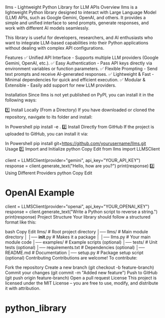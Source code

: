 llms - Lightweight Python Library for LLM APIs
Overview
llms is a lightweight Python library designed to interact with Large Language Model (LLM) APIs, such as Google Gemini, OpenAI, and others. It provides a simple and unified interface to send prompts, generate responses, and work with different AI models seamlessly.

This library is useful for developers, researchers, and AI enthusiasts who want to integrate LLM-based capabilities into their Python applications without dealing with complex API configurations.

Features
✅ Unified API Interface - Supports multiple LLM providers (Google Gemini, OpenAI, etc.).
✅ Easy Authentication - Pass API keys directly via environment variables or function parameters.
✅ Flexible Prompting - Send text prompts and receive AI-generated responses.
✅ Lightweight & Fast - Minimal dependencies for quick and efficient execution.
✅ Modular & Extensible - Easily add support for new LLM providers.

Installation
Since llms is not yet published on PyPI, you can install it in the following ways:

1️⃣ Install Locally (From a Directory)
If you have downloaded or cloned the repository, navigate to its folder and install:

In Powershell
pip install -e .
2️⃣ Install Directly from GitHub
If the project is uploaded to GitHub, you can install it via:

In Powershell
pip install git+https://github.com/yourusername/llms.git
Usage
1️⃣ Import and Initialize
python
Copy
Edit
from llms import LLMSClient

client = LLMSClient(provider="gemini", api_key="YOUR_API_KEY")
response = client.generate_text("Hello, how are you?")
print(response)
2️⃣ Using Different Providers
python
Copy
Edit
# OpenAI Example
client = LLMSClient(provider="openai", api_key="YOUR_OPENAI_KEY")
response = client.generate_text("Write a Python script to reverse a string.")
print(response)
Project Structure
Your library should follow a structured format like this:

bash
Copy
Edit
llms/                 # Root project directory
│── llms/             # Main module directory
│   │── __init__.py   # Makes it a package
│   │── llms.py       # Your main module code
│── examples/         # Example scripts (optional)
│── tests/            # Unit tests (optional)
│── requirements.txt  # Dependencies (optional)
│── README.md         # Documentation
│── setup.py          # Package setup script (optional)
Contributing
Contributions are welcome! To contribute:

Fork the repository
Create a new branch (git checkout -b feature-branch)
Commit your changes (git commit -m "Added new feature")
Push to GitHub (git push origin feature-branch)
Open a pull request
License
This project is licensed under the MIT License – you are free to use, modify, and distribute it with attribution.

# python_library

